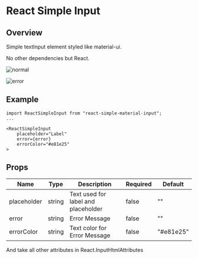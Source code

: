 # React Simple Input

## Overview

Simple textInput element styled like material-ui.

No other dependencies but React.

![normal](https://user-images.githubusercontent.com/31322144/162012874-ff77b994-8a8d-48f9-b92b-cdc8ef4380d4.gif)

![error](https://user-images.githubusercontent.com/31322144/162014302-d81ada31-ec93-4425-a654-4d28b172f5d4.gif)

## Example

```
import ReactSimpleInput from "react-simple-material-input";
...

<ReactSimpleInput
	placeholder="Label"
	error={error}
	errorColor="#e81e25"
>
```

## Props

| Name        | Type   | Description                         | Required | Default   |
| ----------- | ------ | ----------------------------------- | -------- | --------- |
| placeholder | string | Text used for label and placeholder | false    | ""        |
| error       | string | Error Message                       | false    | ""        |
| errorColor  | string | Text color for Error Message        | false    | "#e81e25" |

And take all other attributes in React.InputHtmlAttributes
